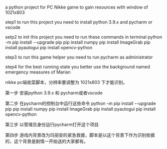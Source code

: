 a python project for PC Nikke game to gain resources with window of 1021x803

step1
to run this project you need to install python 3.9.x and pycharm or vscode

setp2
to init this project you need to run these commands in terminal
python -m pip install --upgrade pip
pip install numpy
pip install ImageGrab
pip install pyautogui
pip install opencv-python    

step3
to run this game helper you need to run pycharm as administrator

step4
for the best running state you better use the background named emergency measures of Marian


nikke pc端收菜脚本，分辨率要调整为 1021x803 下才能识别。 

第一步
安装python 3.9.x 和 pycharm或者vscode

第二步
在pycharm的控制台中运行这些命令
python -m pip install --upgrade pip
pip install numpy
pip install ImageGrab
pip install pyautogui
pip install opencv-python    

第三步
以管理员身份运行pycharm打开这个项目

第四步
游戏内背景改为玛丽安的紧急救援，脚本是以这个背景下作为识别依据的，这个背景是剧情一开始送的大家都有。

